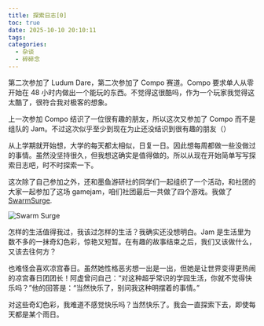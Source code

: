 ```yaml
---
title: 探索日志[0]
toc: true
date: 2025-10-10 20:10:11
tags:
categories:
  - 杂谈
  - 碎碎念
---
```


第二次参加了 Ludum Dare，第二次参加了 Compo 赛道。Compo 要求单人从零开始在 48 小时内做出一个能玩的东西。不觉得这很酷吗，作为一个玩家我觉得这太酷了，很符合我对极客的想象。

上一次参加 Compo 结识了一位很有趣的朋友，所以这次又参加了 Compo 而不是组队的 Jam。不过这次似乎至少到现在为止还没结识到很有趣的朋友（）

从上学期就开始想，大学的每天都太相似，日复一日。因此想每周都做一些没做过的事情。虽然没坚持很久，但我想这确实是值得做的。所以从现在开始简单写写探索日志吧，时不时探索一下。

这次除了自己参加之外，还和墨鱼游研社的同学们一起组织了一个活动，和社团的大家一起参加了这场 gamejam，咱们社团最后一共做了四个游戏。我做了 [SwarmSurge](https://ldjam.com/events/ludum-dare/58/swarm-surge).

![Swarm Surge](/images/others/random_thoughts/explore0/swarm_surge.jpg)

怎样的生活值得我过，我该过怎样的生活？我确实还没想明白。Jam 是生活里为数不多的一抹奇幻色彩，惊艳又短暂。在有趣的故事结束之后，我们又该做什么，又该去往何方？

也难怪会喜欢凉宫春日。虽然她性格恶劣想一出是一出，但她是让世界变得更热闹的凉宫春日团团长！阿虚曾问自己：“对这种超乎常识的学园生活，你就不觉得快乐吗？”他的回答是：“当然快乐了，别问我这种明摆着的事情。”

对这些奇幻色彩，我难道不感觉快乐吗？当然快乐了。我会一直探索下去，即使每天都是某个雨日。